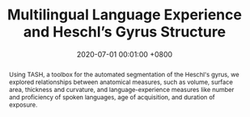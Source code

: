 ---
title:          "Multilingual Language Experience and Heschl’s Gyrus Structure"
date:           2020-07-01 00:01:00 +0800
selected:       true
pub:            "MEi: CogSci Conference Proceedings"
pub_date:       "2020"
abstract: >-
  Using TASH, a toolbox for the automated segmentation of the Heschl's gyrus, we explored relationships between anatomical measures, such as volume, surface area, thickness and curvature, and language-experience measures like number and proficiency of spoken languages, age of acquisition, and duration of exposure.
#cover:          /assets/images/covers/cover1.jpg
authors:
- Anna Palmann
- Narly Golestani
links:
  Paper: https://cogsci.fmph.uniba.sk/meicogsciba/files/proceedings/MEiCogSci.Conference.Proceedings.2020.pdf#page=42
---